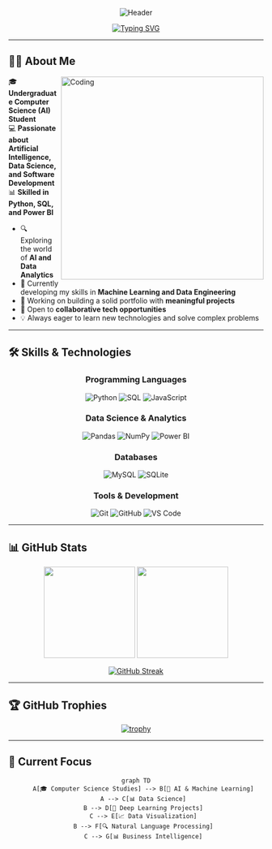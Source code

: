 <div align="center">

![Header](https://capsule-render.vercel.app/api?type=waving&color=gradient&customColorList=0,2,2,5,30&height=300&section=header&text=Mohammad%20Daliriazar&fontSize=90&fontAlign=50&fontAlignY=35&desc=AI%20Student%20%7C%20Data%20Scientist%20%7C%20Software%20Developer&descAlign=50&descAlignY=55&animation=twinkling)

</div>

<div align="center">
  
[![Typing SVG](https://readme-typing-svg.herokuapp.com?font=Fira+Code&size=30&duration=3000&pause=1000&color=2E8B57&center=true&vCenter=true&width=600&lines=Hi+there+%F0%9F%91%8B%2C+I'm+Mohammad+Daliriazar;Computer+Science+(AI)+Student;Passionate+about+AI+%26+Data+Science;Building+the+Future+with+Code)](https://git.io/typing-svg)

</div>

---

## 🧑‍💻 About Me

<img align="right" alt="Coding" width="400" src="https://media.giphy.com/media/qgQUggAC3Pfv687qPC/giphy.gif">

🎓 **Undergraduate Computer Science (AI) Student**  
💻 **Passionate about Artificial Intelligence, Data Science, and Software Development**  
📊 **Skilled in Python, SQL, and Power BI**  

- 🔍 Exploring the world of **AI and Data Analytics**
- 🌱 Currently developing my skills in **Machine Learning and Data Engineering**
- 🚀 Working on building a solid portfolio with **meaningful projects**
- 🤝 Open to **collaborative tech opportunities**
- 💡 Always eager to learn new technologies and solve complex problems

---

## 🛠️ Skills & Technologies

<div align="center">

### Programming Languages
![Python](https://img.shields.io/badge/Python-3776AB?style=for-the-badge&logo=python&logoColor=white)
![SQL](https://img.shields.io/badge/SQL-336791?style=for-the-badge&logo=postgresql&logoColor=white)
![JavaScript](https://img.shields.io/badge/JavaScript-F7DF1E?style=for-the-badge&logo=javascript&logoColor=black)

### Data Science & Analytics
![Pandas](https://img.shields.io/badge/Pandas-150458?style=for-the-badge&logo=pandas&logoColor=white)
![NumPy](https://img.shields.io/badge/NumPy-013243?style=for-the-badge&logo=numpy&logoColor=white)
![Power BI](https://img.shields.io/badge/Power%20BI-F2C811?style=for-the-badge&logo=powerbi&logoColor=black)

### Databases
![MySQL](https://img.shields.io/badge/MySQL-4479A1?style=for-the-badge&logo=mysql&logoColor=white)
![SQLite](https://img.shields.io/badge/SQLite-003B57?style=for-the-badge&logo=sqlite&logoColor=white)

### Tools & Development
![Git](https://img.shields.io/badge/Git-F05032?style=for-the-badge&logo=git&logoColor=white)
![GitHub](https://img.shields.io/badge/GitHub-181717?style=for-the-badge&logo=github&logoColor=white)
![VS Code](https://img.shields.io/badge/VS%20Code-007ACC?style=for-the-badge&logo=visualstudiocode&logoColor=white)

</div>

---

## 📊 GitHub Stats

<div align="center">
  
<img height="180em" src="https://github-readme-stats.vercel.app/api?username=mohammad-daliri&show_icons=true&theme=algolia&include_all_commits=true&count_private=true"/>
<img height="180em" src="https://github-readme-stats.vercel.app/api/top-langs/?username=mohammad-daliri&layout=compact&langs_count=8&theme=algolia"/>

</div>

<div align="center">
  
[![GitHub Streak](https://github-readme-streak-stats.herokuapp.com/?user=mohammad-daliri&theme=algolia)](https://git.io/streak-stats)

</div>

---

## 🏆 GitHub Trophies

<div align="center">
  
[![trophy](https://github-profile-trophy.vercel.app/?username=mohammad-daliri&theme=algolia&no-frame=false&no-bg=false&margin-w=4)](https://github.com/ryo-ma/github-profile-trophy)

</div>

---

## 🎯 Current Focus

<div align="center">

```mermaid
graph TD
    A[🎓 Computer Science Studies] --> B[🤖 AI & Machine Learning]
    A --> C[📊 Data Science]
    B --> D[🧠 Deep Learning Projects]
    C --> E[📈 Data Visualization]
    B --> F[🔍 Natural Language Processing]
    C --> G[📊 Business Intelligence]
